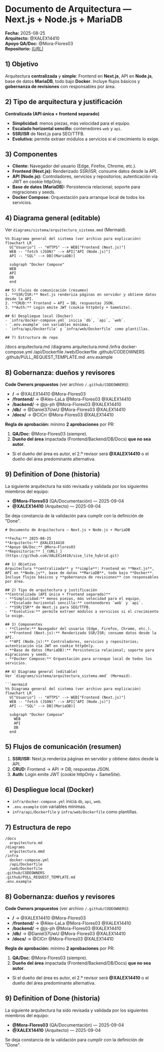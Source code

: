 # Documento de Arquitectura — Next.js + Node.js + MariaDB
**Fecha:** 2025-08-25  
**Arquitecto:** @XALEX14410  
**Apoyo QA/Doc:** @Mora-Flores03  
**Repositorio:** [_(URL)_](https://github.com/XALEX14410/sise_lite_hybrid.git)

## 1) Objetivo
Arquitectura **centralizada** y **simple**: Frontend en **Next.js**, API en **Node.js**, base de datos **MariaDB**, todo bajo **Docker**. Incluye flujos básicos y **gobernanza de revisiones** con responsables por área.

## 2) Tipo de arquitectura y justificación
**Centralizada (API única + frontend separado)**  
- **Simplicidad:** menos piezas, más velocidad para el equipo.  
- **Escalado horizontal sencillo:** contenedores `web` y `api`.  
- **SSR/ISR** de Next.js para SEO/TTFB.  
- **Evolutiva:** permite extraer módulos a servicios si el crecimiento lo exige.

## 3) Componentes
- **Cliente:** Navegador del usuario (Edge, Firefox, Chrome, etc.).
- **Frontend (Next.js):** Renderizado SSR/ISR; consume datos desde la API.
- **API (Node.js):** Controladores, servicios y repositorios; autenticación vía JWT en cookie httpOnly.
- **Base de datos (MariaDB):** Persistencia relacional; soporte para migraciones y seeds.
- **Docker Compose:** Orquestación para arranque local de todos los servicios.

## 4) Diagrama general (editable)
Ver `diagrams/sistema/arquitectura_sistema.mmd` (Mermaid).

```mermaid
%% Diagrama general del sistema (ver archivo para explicación)
flowchart LR
  U["Usuario"] -- "HTTPS" --> WEB["Frontend (Next.js)"]
  WEB -- "fetch (JSON)" --> API["API (Node.js)"]
  API -- "SQL" --> DB[(MariaDB)]

  subgraph "Docker Compose"
  WEB
  API
  DB
  end

## 5) Flujos de comunicación (resumen)
1. **SSR/ISR:** Next.js renderiza páginas en servidor y obtiene datos desde la API.  
2. **CRUD:** Frontend → API → DB; respuestas JSON.  
3. **Auth:** Login emite JWT (cookie httpOnly + SameSite).

## 6) Despliegue local (Docker)
- `infra/docker-compose.yml` inicia `db`, `api`, `web`.  
- `.env.example` con variables mínimas.  
- `infra/api/Dockerfile` y `infra/web/Dockerfile` como plantillas.

## 7) Estructura de repo
```
/docs
  arquitectura.md
/diagrams
  arquitectura.mmd
/infra
  docker-compose.yml
  /api/Dockerfile
  /web/Dockerfile
.github/CODEOWNERS
.github/PULL_REQUEST_TEMPLATE.md
.env.example

## 8) Gobernanza: dueños y revisores
**Code Owners propuestos** (ver archivo `/.github/CODEOWNERS`):
- **/**            → @XALEX14410 @Mora-Flores03
- **/frontend/**   → @Alex-LaLa @Mora-Flores03 @XALEX14410
- **/backend/**    → @js-ph @Mora-Flores03 @XALEX14410
- **/db/**         → @Daniel37UwU @Mora-Flores03 @XALEX14410
- **/docs/**       → @ClCrr @Mora-Flores03 @XALEX14410

**Regla de aprobación:** mínimo **2 aprobaciones** por PR:  
1) **QA/Doc**: @Mora-Flores03 (siempre).  
2) **Dueño del área** impactada (Frontend/Backend/DB/Docs) **que no sea autor**.  
- Si el dueño del área es autor, el 2.º revisor será **@XALEX14410** o el dueño del área predominante alternativa.

## 9) Definition of Done (historia)


La siguiente arquitectura ha sido revisada y validada por los siguientes miembros del equipo:

- **@Mora-Flores03** (QA/Documentación) — 2025-09-04
- **@XALEX14410** (Arquitecto) — 2025-09-04

Se deja constancia de la validación para cumplir con la definición de "Done".
```
# Documento de Arquitectura — Next.js + Node.js + MariaDB

**Fecha:** 2025-08-25  
**Arquitecto:** @XALEX14410  
**Apoyo QA/Doc:** @Mora-Flores03  
**Repositorio:** [_(URL)_](https://github.com/XALEX14410/sise_lite_hybrid.git)

## 1) Objetivo
Arquitectura **centralizada** y **simple**: Frontend en **Next.js**, API en **Node.js**, base de datos **MariaDB**, todo bajo **Docker**. Incluye flujos básicos y **gobernanza de revisiones** con responsables por área.

## 2) Tipo de arquitectura y justificación
**Centralizada (API única + frontend separado)**  
- **Simplicidad:** menos piezas, más velocidad para el equipo.  
- **Escalado horizontal sencillo:** contenedores `web` y `api`.  
- **SSR/ISR** de Next.js para SEO/TTFB.  
- **Evolutiva:** permite extraer módulos a servicios si el crecimiento lo exige.

## 3) Componentes
- **Cliente:** Navegador del usuario (Edge, Firefox, Chrome, etc.).
- **Frontend (Next.js):** Renderizado SSR/ISR; consume datos desde la API.
- **API (Node.js):** Controladores, servicios y repositorios; autenticación vía JWT en cookie httpOnly.
- **Base de datos (MariaDB):** Persistencia relacional; soporte para migraciones y seeds.
- **Docker Compose:** Orquestación para arranque local de todos los servicios.

## 4) Diagrama general (editable)
Ver `diagrams/sistema/arquitectura_sistema.mmd` (Mermaid).

```mermaid
%% Diagrama general del sistema (ver archivo para explicación)
flowchart LR
  U["Usuario"] -- "HTTPS" --> WEB["Frontend (Next.js)"]
  WEB -- "fetch (JSON)" --> API["API (Node.js)"]
  API -- "SQL" --> DB[(MariaDB)]

  subgraph "Docker Compose"
    WEB
    API
    DB
  end
```


## 5) Flujos de comunicación (resumen)
1. **SSR/ISR:** Next.js renderiza páginas en servidor y obtiene datos desde la API.  
2. **CRUD:** Frontend → API → DB; respuestas JSON.  
3. **Auth:** Login emite JWT (cookie httpOnly + SameSite).

## 6) Despliegue local (Docker)
- `infra/docker-compose.yml` inicia `db`, `api`, `web`.  
- `.env.example` con variables mínimas.  
- `infra/api/Dockerfile` y `infra/web/Dockerfile` como plantillas.

## 7) Estructura de repo
```
/docs
  arquitectura.md
/diagrams
  arquitectura.mmd
/infra
  docker-compose.yml
  /api/Dockerfile
  /web/Dockerfile
.github/CODEOWNERS
.github/PULL_REQUEST_TEMPLATE.md
.env.example
```

## 8) Gobernanza: dueños y revisores
**Code Owners propuestos** (ver archivo `/.github/CODEOWNERS`):
- **/**            → @XALEX14410 @Mora-Flores03
- **/frontend/**   → @Alex-LaLa @Mora-Flores03 @XALEX14410
- **/backend/**    → @js-ph @Mora-Flores03 @XALEX14410
- **/db/**         → @Daniel37UwU @Mora-Flores03 @XALEX14410
- **/docs/**       → @ClCrr @Mora-Flores03 @XALEX14410

**Regla de aprobación:** mínimo **2 aprobaciones** por PR:  
1) **QA/Doc**: @Mora-Flores03 (siempre).  
2) **Dueño del área** impactada (Frontend/Backend/DB/Docs) **que no sea autor**.  
- Si el dueño del área es autor, el 2.º revisor será **@XALEX14410** o el dueño del área predominante alternativa.

## 9) Definition of Done (historia)



La siguiente arquitectura ha sido revisada y validada por los siguientes miembros del equipo:

- **@Mora-Flores03** (QA/Documentación) — 2025-09-04
- **@XALEX14410** (Arquitecto) — 2025-09-04

Se deja constancia de la validación para cumplir con la definición de "Done".
